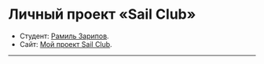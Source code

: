 # Личный проект «Sail Club»

- Студент: [Рамиль Зарипов](https://up.htmlacademy.ru/htmlcss/40/user/241042).
- Сайт: [Мой проект Sail Club](https://zarram89.github.io/sail-club/).

---
